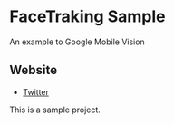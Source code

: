 # FaceTraking Sample
An example to Google Mobile Vision

## Website

* [Twitter](http://twitter.com/FabiolaRamirez_)

This is a sample project.